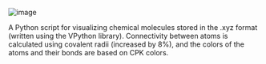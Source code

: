![image](https://github.com/user-attachments/assets/b2347e49-3f74-40da-8d71-e0c90311dbf8)

A Python script for visualizing chemical molecules stored in the .xyz format (written using the VPython library).
Connectivity between atoms is calculated using covalent radii (increased by 8%), and the colors of the atoms and their bonds are based on CPK colors.
